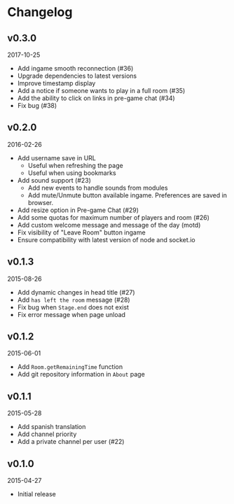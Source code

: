 Changelog
=========

v0.3.0
------
2017-10-25

- Add ingame smooth reconnection (#36)
- Upgrade dependencies to latest versions
- Improve timestamp display
- Add a notice if someone wants to play in a full room (#35)
- Add the ability to click on links in pre-game chat (#34)
- Fix bug (#38)

v0.2.0
------
2016-02-26

- Add username save in URL
  + Useful when refreshing the page
  + Useful when using bookmarks
- Add sound support (#23)
  + Add new events to handle sounds from modules
  + Add mute/Unmute button available ingame. Preferences are saved in browser.
- Add resize option in Pre-game Chat (#29)
- Add some quotas for maximum number of players and room (#26)
- Add custom welcome message and message of the day (motd)
- Fix visibility of "Leave Room" button ingame
- Ensure compatibility with latest version of node and socket.io

v0.1.3
------
2015-08-26

- Add dynamic changes in head title (#27)
- Add `has left the room` message (#28)
- Fix bug when `Stage.end` does not exist
- Fix error message when page unload

v0.1.2
------
2015-06-01

- Add `Room.getRemainingTime` function
- Add git repository information in `About` page

v0.1.1
------
2015-05-28

- Add spanish translation
- Add channel priority
- Add a private channel per user (#22)

v0.1.0
------
2015-04-27

- Initial release
